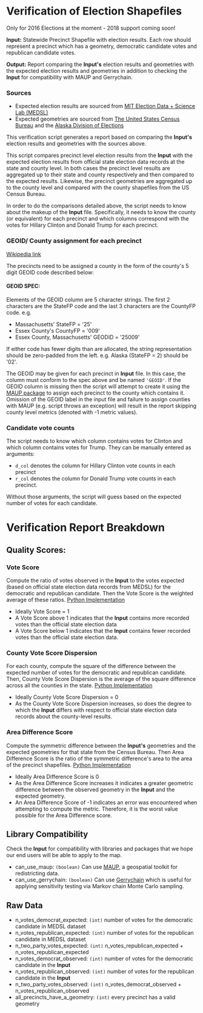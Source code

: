 # Verification of Election Shapefiles

Only for 2016 Elections at the moment - 2018 support coming soon!

**Input:** Statewide Precinct Shapefile with election results. Each row should represent a precinct which has a geometry, democratic candidate votes and republican candidate votes.

**Output:** Report comparing the **Input's** election results and geometries with the expected election results and geometries in addition to checking the **Input** for compatibility with MAUP and Gerrychain.

### Sources
* Expected election results are sourced from [MIT Election Data + Science Lab (MEDSL)](https://electionlab.mit.edu/data)
* Expected geometries are sourced from [The United States Census Bureau](https://www.census.gov/) and the [Alaska Division of Elections](http://www.elections.alaska.gov/doc/info/2013-HD-ProclamationPlan.zip)

This verification script generates a report based on comparing the **Input's** election results and geometries with the sources above.

This script compares precinct level election results from the **Input** with the expected election results from official state election data records at the state and county level. In both cases the precinct level results are aggregated up to their state and county respectively and then compared to the expected results. Likewise, the precinct geometries are aggregated up to the county level and compared with the county shapefiles from the US Census Bureau.

In order to do the comparisons detailed above, the script needs to know about the makeup of the **Input** file. Specifically, it needs to know the county (or equivalent) for each precinct and which columns correspond with the votes for Hillary Clinton and Donald Trump for each precinct.

### GEOID/ County assignment for each precinct
[Wikipedia link](https://en.wikipedia.org/wiki/FIPS_county_code)

The precincts need to be assigned a county in the form of the county's 5 digit GEOID code described below:

#### GEOID SPEC:
Elements of the GEOID column are 5 character strings. The first 2 characters
are the StateFP code and the last 3 characters are the CountyFP code. e.g. 

* Massachusetts' StateFP = '25'
* Essex County's CountyFP = '009'
* Essex County, Massachusetts' GEODID = '25009'

If either code has fewer digits than are allocated, the string representation should
be zero-padded from the left. e.g. Alaska (StateFP = 2) should be '02'.

The GEOID may be given for each precinct in **Input** file. In this case, the column must conform to the spec above and be named `'GEOID'`.
If the GEOID column is missing then the script will attempt to create it using the [MAUP package](https://github.com/mggg/maup#assigning-precincts-to-districts) to assign each precinct to the county which contains it. Omission of the GEOID label in the input file and failure to assign counties with MAUP (e.g. script throws an exception) will result in the report skipping county level metrics (denoted with -1 metric values).

### Candidate vote counts
The script needs to know which column contains votes for Clinton and which column contains votes for Trump. They can be manually entered as arguments:

* `d_col` denotes the column for Hillary Clinton vote counts in each precinct
* `r_col` denotes the column for Donald Trump vote counts in each precinct.

Without those arguments, the script will guess based on the expected number of votes for each candidate.

# Verification Report Breakdown

## Quality Scores:

### Vote Score

Compute the ratio of votes observed in the **Input** to the votes expected (based on official state election data records from MEDSL) for the democratic and republican candidate. Then the Vote Score is the weighted average of these ratios. [Python Implementation](74)

* Ideally Vote Score = 1
* A Vote Score above 1 indicates that the **Input** contains more recorded votes than the official state election data
* A Vote Score below 1 indicates that the **Input** contains fewer recorded votes than the official state election data.

### County Vote Score Dispersion

For each county, compute the square of the difference between the expected number of votes for the democratic and republican candidate. Then, County Vote Score Dispersion is the average of the square difference across all the counties in the state. [Python Implementation](439)

* Ideally County Vote Score Dispersion = 0
* As the County Vote Score Dispersion increases, so does the degree to which the **Input** differs with respect to official state election data records about the county-level results. 


### Area Difference Score

Compute the symmetric difference between the **Input's** geometries and the expected geometries for that state from the Census Bureau. Then Area Difference Score is the ratio of the symmetric difference's area to the area of the precinct shapefiles. [Python Implementation](176)

* Ideally Area Difference Score is 0
* As the Area Difference Score increases it indicates a greater geometric difference between the observed geometry in the **Input** and the expected geometry.
* An Area Difference Score of -1 indicates an error was encountered when attempting to compute the metric. Therefore, it is the worst value possible for the Area Difference score. 

## Library Compatibility 

Check the **Input** for compatibility with libraries and packages that we hope our end users will be able to apply to the map.

* can_use_maup: `(boolean)` Can use [MAUP](https://github.com/mggg/maup), a geospatial toolkit for redistricting data.
* can_use_gerrychain: `(boolean)` Can use [Gerrychain](https://github.com/mggg/GerryChain) which is useful for applying sensitivity testing via Markov chain Monte Carlo sampling.

## Raw Data

* n_votes_democrat_expected: `(int)` number of votes for the democratic candidate in MEDSL dataset
* n_votes_republican_expected: `(int)` number of votes for the republican candidate in MEDSL dataset
* n_two_party_votes_expected: `(int)` n_votes_republican_expected + n_votes_republican_expected
* n_votes_democrat_observed: `(int)`  number of votes for the democratic candidate in the **Input**
* n_votes_republican_observed: `(int)`  number of votes for the republican candidate in the **Input**
* n_two_party_votes_observed: `(int)`  n_votes_democrat_observed + n_votes_republican_observed
* all_precincts_have_a_geometry: `(int)`  every precinct has a valid geometry
